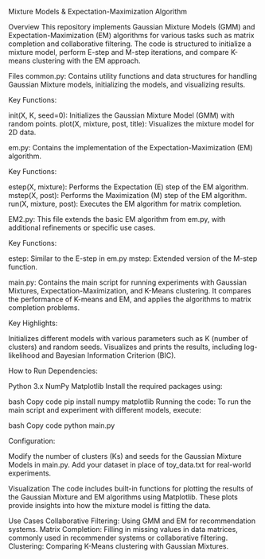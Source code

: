 Mixture Models & Expectation-Maximization Algorithm

Overview
This repository implements Gaussian Mixture Models (GMM) and Expectation-Maximization (EM) algorithms for various tasks such as matrix completion and collaborative filtering. The code is structured to initialize a mixture model, perform E-step and M-step iterations, and compare K-means clustering with the EM approach.

Files
common.py: Contains utility functions and data structures for handling Gaussian Mixture models, initializing the models, and visualizing results.

Key Functions:

init(X, K, seed=0): Initializes the Gaussian Mixture Model (GMM) with random points.
plot(X, mixture, post, title): Visualizes the mixture model for 2D data.

em.py: Contains the implementation of the Expectation-Maximization (EM) algorithm.

Key Functions:

estep(X, mixture): Performs the Expectation (E) step of the EM algorithm.
mstep(X, post): Performs the Maximization (M) step of the EM algorithm.
run(X, mixture, post): Executes the EM algorithm for matrix completion.


EM2.py: This file extends the basic EM algorithm from em.py, with additional refinements or specific use cases.

Key Functions:

estep: Similar to the E-step in em.py
mstep: Extended version of the M-step function.


main.py: Contains the main script for running experiments with Gaussian Mixtures, Expectation-Maximization, and K-Means clustering. It compares the performance of K-means and EM, and applies the algorithms to matrix completion problems.

Key Highlights:

Initializes different models with various parameters such as K (number of clusters) and random seeds.
Visualizes and prints the results, including log-likelihood and Bayesian Information Criterion (BIC).

How to Run
Dependencies:

Python 3.x
NumPy
Matplotlib
Install the required packages using:

bash
Copy code
pip install numpy matplotlib
Running the code: To run the main script and experiment with different models, execute:

bash
Copy code
python main.py


Configuration:

Modify the number of clusters (Ks) and seeds for the Gaussian Mixture Models in main.py.
Add your dataset in place of toy_data.txt for real-world experiments.

Visualization
The code includes built-in functions for plotting the results of the Gaussian Mixture and EM algorithms using Matplotlib. These plots provide insights into how the mixture model is fitting the data.

Use Cases
Collaborative Filtering: Using GMM and EM for recommendation systems.
Matrix Completion: Filling in missing values in data matrices, commonly used in recommender systems or collaborative filtering.
Clustering: Comparing K-Means clustering with Gaussian Mixtures.
